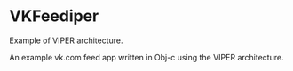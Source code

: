 # VKFeediper
Example of VIPER architecture.

An example vk.com feed app written in Obj-c using the VIPER architecture.
